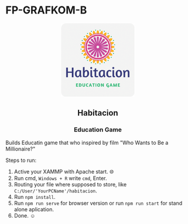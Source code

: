 # FP-GRAFKOM-B

<div align="center">
<img src="https://github.com/irsyadhani/FP-GRAFKOM_B/blob/main/habitacion.png" width="200px" height="200px">
  
## Habitacion

### Education Game
</div>


Builds Educatin game that who inspired by film "Who Wants to Be a Millionaire?"

Steps to run:
1. Active your XAMMP with Apache start. 🌐
2. Run cmd, `Windows + R` write `cmd`, Enter.
3. Routing your file where supposed to store, like `C:/User/'YourPCName'/habitacion`.
4. Run `npm install`.
5. Run `npm run serve` for browser version or run `npm run start` for stand alone aplication.
6. Done. ☺
